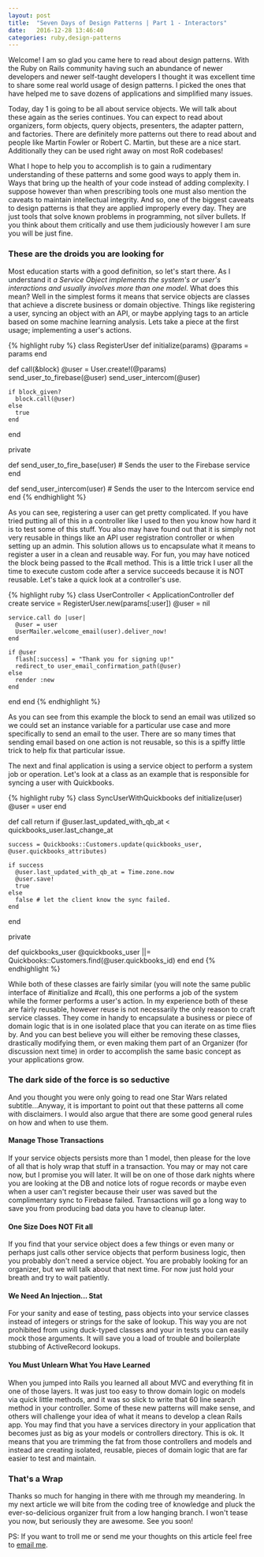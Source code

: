 ```yaml
---
layout: post
title:  "Seven Days of Design Patterns | Part 1 - Interactors"
date:   2016-12-28 13:46:40
categories: ruby,design-patterns
---
```

Welcome! I am so glad you came here to read about design patterns. With the Ruby on Rails community having such an abundance of newer developers and newer self-taught developers I thought it was excellent time to share some real world usage of design patterns. I picked the ones that have helped me to save dozens of applications and simplified many issues.

Today, day 1 is going to be all about service objects. We will talk about these again as the series continues. You can expect to read about organizers, form objects, query objects, presenters, the adapter pattern, and factories. There are definitely more patterns out there to read about and people like Martin Fowler or Robert C. Martin, but these are a nice start. Additionally they can be used right away on most RoR codebases!

What I hope to help you to accomplish is to gain a rudimentary understanding of these patterns and some good ways to apply them in. Ways that bring up the health of your code instead of adding complexity. I suppose however than when prescribing tools one must also mention the caveats to maintain intellectual integrity. And so, one of the biggest caveats to design patterns is that they are applied improperly every day. They are just tools that solve known problems in programming, not silver bullets. If you think about them critically and use them judiciously however I am sure you will be just fine.

### These are the droids you are looking for

Most education starts with a good definition, so let's start there. As I understand it *a Service Object implements the system's  or user's interactions and usually involves more than one model*. What does this mean? Well in the simplest forms it means that service objects are classes that achieve a discrete business or domain objective. Things like registering a user, syncing an object with an API, or maybe applying tags to an article based on some machine learning analysis. Lets take a piece at the first usage; implementing a user's actions.

{% highlight ruby %}
class RegisterUser
  def initialize(params)
    @params = params
  end

  def call(&block)
    @user = User.create!(@params)
    send_user_to_firebase(@user)
    send_user_intercom(@user)

    if block_given?
      block.call(@user)
    else
      true
    end
  end

  private

  def send_user_to_fire_base(user)
    # Sends the user to the Firebase service
  end

  def send_user_intercom(user)
    # Sends the user to the Intercom service
  end
end
{% endhighlight %}

As you can see, registering a user can get pretty complicated. If you have tried putting all of this in a controller like I used to then you know how hard it is to test some of this stuff. You also may have found out that it is simply not very reusable in things like an API user registration controller or when setting up an admin. This solution allows us to encapsulate what it means to register a user in a clean and reusable way. For fun, you may have noticed the block being passed to the #call method. This is a little trick I user all the time to execute custom code after a service succeeds because it is NOT reusable. Let's take a quick look at a controller's use.

{% highlight ruby %}
class UserController < ApplicationController
  def create
    service = RegisterUser.new(params[:user])
    @user = nil

    service.call do |user|
      @user = user
      UserMailer.welcome_email(user).deliver_now!
    end

    if @user
      flash[:success] = "Thank you for signing up!"
      redirect_to user_email_confirmation_path(@user)
    else
      render :new
    end
  end
end
{% endhighlight %}

As you can see from this example the block to send an email was utilized so we could set an instance variable for a particular use case and more specifically to send an email to the user. There are so many times that sending email based on one action is not reusable, so this is a spiffy little trick to help fix that particular issue.

The next and final application is using a service object to perform a system job or operation. Let's look at a class as an example that is responsible for syncing a user with Quickbooks.

{% highlight ruby %}
class SyncUserWithQuickbooks
  def initialize(user)
    @user = user
  end

  def call
    return if @user.last_updated_with_qb_at < quickbooks_user.last_change_at

    success = Quickbooks::Customers.update(quickbooks_user, @user.quickbooks_attributes)

    if success
      @user.last_updated_with_qb_at = Time.zone.now
      @user.save!
      true
    else
      false # let the client know the sync failed.
    end
  end

  private

  def quickbooks_user
    @quickbooks_user ||= Quickbooks::Customers.find(@user.quickbooks_id)
  end
end
{% endhighlight %}

While both of these classes are fairly similar (you will note the same public interface of #initialize and #call), this one performs a job of the system while the former performs a user's action. In my experience both of these are fairly reusable, however reuse is not necessarily the only reason to craft service classes. They come in handy to encapsulate a business or piece of domain logic that is in one isolated place that you can iterate on as time flies by. And you can best believe you will either be removing these classes, drastically modifying them, or even making them part of an Organizer (for discussion next time) in order to accomplish the same basic concept as your applications grow.

### The dark side of the force is so seductive
And you thought you were only going to read one Star Wars related subtitle...Anyway, it is important to point out that these patterns all come with disclaimers. I would also argue that there are some good general rules on how and when to use them.

#### Manage Those Transactions
If your service objects persists more than 1 model, then please for the love of all that is holy wrap that stuff in a transaction. You may or may not care now, but I promise you will later. It will be on one of those dark nights where you are looking at the DB and notice lots of rogue records or maybe even when a user can't register because their user was saved but the complimentary sync to Firebase failed. Transactions will go a long way to save you from producing bad data you have to cleanup later.

#### One Size Does NOT Fit all
If you find that your service object does a few things or even many or perhaps just calls other service objects that perform business logic, then you probably don't need a service object. You are probably looking for an organizer, but we will talk about that next time. For now just hold your breath and try to wait patiently.

#### We Need An Injection... Stat
For your sanity and ease of testing, pass objects into your service classes instead of integers or strings for the sake of lookup. This way you are not prohibited from using duck-typed classes and your in tests you can easily mock those arguments. It will save you a load of trouble and boilerplate stubbing of ActiveRecord lookups.

#### You Must Unlearn What You Have Learned
When you jumped into Rails you learned all about MVC and everything fit in one of those layers. It was just too easy to throw domain logic on models via quick little methods, and it was so slick to write that 60 line search method in your controller. Some of these new patterns will make sense, and others will challenge your idea of what it means to develop a clean Rails app. You may find that you have a services directory in your application that becomes just as big as your models or controllers directory. This is ok. It means that you are trimming the fat from those controllers and models and instead are creating isolated, reusable, pieces of domain logic that are far easier to test and maintain.

### That's a Wrap
Thanks so much for hanging in there with me through my meandering. In my next article we will bite from the coding tree of
knowledge and pluck the ever-so-delicious organizer fruit from a low hanging branch. I won't tease you now, but seriously they are awesome. See you soon!

PS: If you want to troll me or send me your thoughts on this article feel free to [email me](mailto:caseyr.provost@gmail.com).

